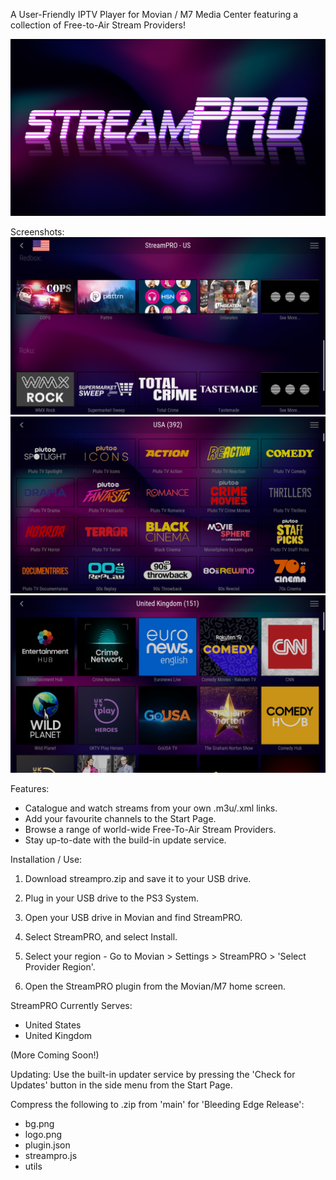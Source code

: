 A User-Friendly IPTV Player for Movian / M7 Media Center featuring a collection of Free-to-Air Stream Providers!

![StreamPRO Logo](/logo.png)

Screenshots:
![StreamPRO Logo](/Screenshots/1.png)
![StreamPRO Logo](/Screenshots/2.png)
![StreamPRO Logo](/Screenshots/3.png)

Features:
* Catalogue and watch streams from your own .m3u/.xml links.
* Add your favourite channels to the Start Page.
* Browse a range of world-wide Free-To-Air Stream Providers.
* Stay up-to-date with the build-in update service.

Installation / Use:
1) Download streampro.zip and save it to your USB drive.

2) Plug in your USB drive to the PS3 System.

3) Open your USB drive in Movian and find StreamPRO.

4) Select StreamPRO, and select Install.

5) Select your region - Go to Movian > Settings > StreamPRO > 'Select Provider Region'.

6) Open the StreamPRO plugin from the Movian/M7 home screen.

StreamPRO Currently Serves:
* United States
* United Kingdom
  
(More Coming Soon!)

Updating:
Use the built-in updater service by pressing the 'Check for Updates' button in the side menu from the Start Page. 

Compress the following to .zip from 'main' for 'Bleeding Edge Release':
* bg.png
* logo.png
* plugin.json
* streampro.js
* utils
